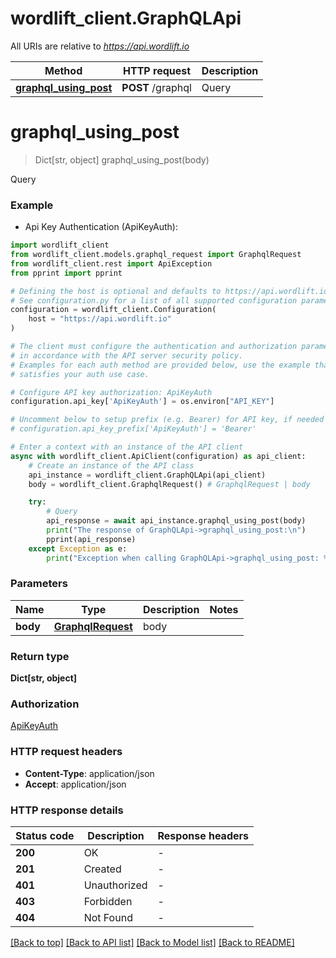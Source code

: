 # wordlift_client.GraphQLApi

All URIs are relative to *https://api.wordlift.io*

Method | HTTP request | Description
------------- | ------------- | -------------
[**graphql_using_post**](GraphQLApi.md#graphql_using_post) | **POST** /graphql | Query


# **graphql_using_post**
> Dict[str, object] graphql_using_post(body)

Query

### Example

* Api Key Authentication (ApiKeyAuth):

```python
import wordlift_client
from wordlift_client.models.graphql_request import GraphqlRequest
from wordlift_client.rest import ApiException
from pprint import pprint

# Defining the host is optional and defaults to https://api.wordlift.io
# See configuration.py for a list of all supported configuration parameters.
configuration = wordlift_client.Configuration(
    host = "https://api.wordlift.io"
)

# The client must configure the authentication and authorization parameters
# in accordance with the API server security policy.
# Examples for each auth method are provided below, use the example that
# satisfies your auth use case.

# Configure API key authorization: ApiKeyAuth
configuration.api_key['ApiKeyAuth'] = os.environ["API_KEY"]

# Uncomment below to setup prefix (e.g. Bearer) for API key, if needed
# configuration.api_key_prefix['ApiKeyAuth'] = 'Bearer'

# Enter a context with an instance of the API client
async with wordlift_client.ApiClient(configuration) as api_client:
    # Create an instance of the API class
    api_instance = wordlift_client.GraphQLApi(api_client)
    body = wordlift_client.GraphqlRequest() # GraphqlRequest | body

    try:
        # Query
        api_response = await api_instance.graphql_using_post(body)
        print("The response of GraphQLApi->graphql_using_post:\n")
        pprint(api_response)
    except Exception as e:
        print("Exception when calling GraphQLApi->graphql_using_post: %s\n" % e)
```



### Parameters


Name | Type | Description  | Notes
------------- | ------------- | ------------- | -------------
 **body** | [**GraphqlRequest**](GraphqlRequest.md)| body | 

### Return type

**Dict[str, object]**

### Authorization

[ApiKeyAuth](../README.md#ApiKeyAuth)

### HTTP request headers

 - **Content-Type**: application/json
 - **Accept**: application/json

### HTTP response details

| Status code | Description | Response headers |
|-------------|-------------|------------------|
**200** | OK |  -  |
**201** | Created |  -  |
**401** | Unauthorized |  -  |
**403** | Forbidden |  -  |
**404** | Not Found |  -  |

[[Back to top]](#) [[Back to API list]](../README.md#documentation-for-api-endpoints) [[Back to Model list]](../README.md#documentation-for-models) [[Back to README]](../README.md)

